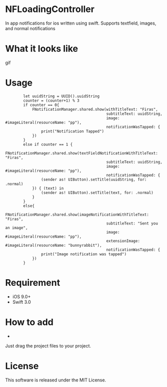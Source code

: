 **NFLoadingController** 
===
In app notifications for ios written using swift. Supports textfield, images, and normal notifications 

**What it looks like**
=
gif


**Usage**
=
```
        let uuidString = UUID().uuidString
        counter = (counter+1) % 3
        if counter == 0{
            FNotificationManager.shared.show(withTitleText: "Firas",
                                             subtitleText: uuidString,
                                             image: #imageLiteral(resourceName: "pp"),
                                             notificationWasTapped: {
                print("Notification Tapped")
            })
        }
        else if counter == 1 {
            FNotificationManager.shared.show(textFieldNotificationWithTitleText: "Firas",
                                             subtitleText: uuidString,
                                             image: #imageLiteral(resourceName: "pp"),
                                             notificationWasTapped: {
                (sender as! UIButton).setTitle(uuidString, for: .normal)
            }) { (text) in
                (sender as! UIButton).setTitle(text, for: .normal)
            }
        }
        else{
            FNotificationManager.shared.show(imageNotificationWithTitleText: "Firas",
                                             subtitleText: "Sent you an image",
                                             image: #imageLiteral(resourceName: "pp"),
                                             extensionImage: #imageLiteral(resourceName: "bunnyrabbit"),
                                             notificationWasTapped: {
                print("Image notification was tapped")
            })
        }

```

**Requirement**
=
- iOS 9.0+
- Swift 3.0

**How to add**
=
-
Just drag the project files to your project.

**License**
=
This software is released under the MIT License.
